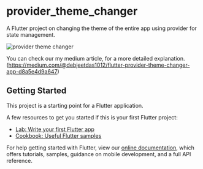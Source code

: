 # provider_theme_changer

A Flutter project on changing the theme of the entire app using provider for state management.

![provider theme changer](https://user-images.githubusercontent.com/63968451/155855989-3afea8bc-63df-469c-bd0e-a8073bfc0b4b.gif)

You can check our my medium article, for a more detailed explanation. (https://medium.com/@debjeetdas1012/flutter-provider-theme-changer-app-d8a5e4d9a647)

## Getting Started

This project is a starting point for a Flutter application.

A few resources to get you started if this is your first Flutter project:

- [Lab: Write your first Flutter app](https://flutter.dev/docs/get-started/codelab)
- [Cookbook: Useful Flutter samples](https://flutter.dev/docs/cookbook)

For help getting started with Flutter, view our
[online documentation](https://flutter.dev/docs), which offers tutorials,
samples, guidance on mobile development, and a full API reference.
